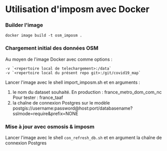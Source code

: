 # Utilisation d'imposm avec Docker

### Builder l'image

    docker image build -t osm_imposm .

### Chargement initial des données OSM

Au moyen de l'image Docker avec comme options :

    -v `<repertoire local de telechargement>:/data`
    -v `<repertoire local du présent repo git>:/git/covid19_map`

Lancer l'image avec le shell import_imposm.sh et en arguments : 
1. le nom du dataset souhaité.
    En production : france_metro_dom_com_nc
    Pour tester : france_taaf
2. la chaîne de connexion Postgres sur le modèle postgis://username:password@host:port/databasename?sslmode=require&prefix=NONE

### Mise à jour avec osmosis & imposm

Lancer l'image avec le shell `con_refresh_db.sh` et en argument la chaîne de connexion Postgres

